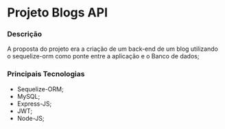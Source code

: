 # Projeto Blogs API

### Descrição

A proposta do projeto era a criação de um back-end de um blog utilizando o sequelize-orm como ponte entre a aplicação e o Banco de dados;

### Principais Tecnologias

- Sequelize-ORM;
- MySQL;
- Express-JS;
- JWT;
- Node-JS;

